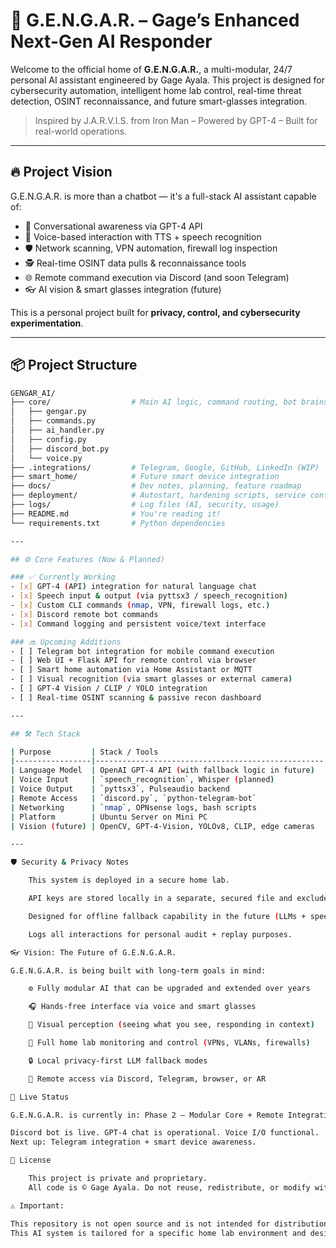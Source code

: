 # 🤖 G.E.N.G.A.R. – Gage’s Enhanced Next-Gen AI Responder

Welcome to the official home of **G.E.N.G.A.R.**, a multi-modular, 24/7 personal AI assistant engineered by Gage Ayala. This project is designed for cybersecurity automation, intelligent home lab control, real-time threat detection, OSINT reconnaissance, and future smart-glasses integration.

> Inspired by J.A.R.V.I.S. from Iron Man – Powered by GPT-4 – Built for real-world operations.

---

## 🔥 Project Vision

G.E.N.G.A.R. is more than a chatbot — it's a full-stack AI assistant capable of:

- 🧠 Conversational awareness via GPT-4 API  
- 🎤 Voice-based interaction with TTS + speech recognition  
- 🛡️ Network scanning, VPN automation, firewall log inspection  
- 🕵️ Real-time OSINT data pulls & reconnaissance tools  
- 🌐 Remote command execution via Discord (and soon Telegram)  
- 👓 AI vision & smart glasses integration (future)  

This is a personal project built for **privacy, control, and cybersecurity experimentation**.

---

## 📦 Project Structure

```bash
GENGAR_AI/
├── core/                  # Main AI logic, command routing, bot brains
│   ├── gengar.py
│   ├── commands.py
│   ├── ai_handler.py
│   ├── config.py
│   ├── discord_bot.py
│   └── voice.py
├── .integrations/         # Telegram, Google, GitHub, LinkedIn (WIP)
├── smart_home/            # Future smart device integration
├── docs/                  # Dev notes, planning, feature roadmap
├── deployment/            # Autostart, hardening scripts, service configs
├── logs/                  # Log files (AI, security, usage)
├── README.md              # You're reading it!
└── requirements.txt       # Python dependencies

---

## ⚙️ Core Features (Now & Planned)

### ✅ Currently Working
- [x] GPT-4 (API) integration for natural language chat
- [x] Speech input & output (via pyttsx3 / speech_recognition)
- [x] Custom CLI commands (nmap, VPN, firewall logs, etc.)
- [x] Discord remote bot commands
- [x] Command logging and persistent voice/text interface

### 🔜 Upcoming Additions
- [ ] Telegram bot integration for mobile command execution
- [ ] Web UI + Flask API for remote control via browser
- [ ] Smart home automation via Home Assistant or MQTT
- [ ] Visual recognition (via smart glasses or external camera)
- [ ] GPT-4 Vision / CLIP / YOLO integration
- [ ] Real-time OSINT scanning & passive recon dashboard

---

## 🛠️ Tech Stack

| Purpose         | Stack / Tools                                     |
|-----------------|---------------------------------------------------|
| Language Model  | OpenAI GPT-4 API (with fallback logic in future)  |
| Voice Input     | `speech_recognition`, Whisper (planned)           |
| Voice Output    | `pyttsx3`, Pulseaudio backend                     |
| Remote Access   | `discord.py`, `python-telegram-bot`               |
| Networking      | `nmap`, OPNsense logs, bash scripts               |
| Platform        | Ubuntu Server on Mini PC                          |
| Vision (future) | OpenCV, GPT-4-Vision, YOLOv8, CLIP, edge cameras  |

---

🛡️ Security & Privacy Notes

    This system is deployed in a secure home lab.

    API keys are stored locally in a separate, secured file and excluded from version control.

    Designed for offline fallback capability in the future (LLMs + speech models).

    Logs all interactions for personal audit + replay purposes.

👓 Vision: The Future of G.E.N.G.A.R.

G.E.N.G.A.R. is being built with long-term goals in mind:

    ⚙️ Fully modular AI that can be upgraded and extended over years

    🎧 Hands-free interface via voice and smart glasses

    🧠 Visual perception (seeing what you see, responding in context)

    📡 Full home lab monitoring and control (VPNs, VLANs, firewalls)

    🔒 Local privacy-first LLM fallback modes

    📱 Remote access via Discord, Telegram, browser, or AR

📢 Live Status

G.E.N.G.A.R. is currently in: Phase 2 – Modular Core + Remote Integration.

Discord bot is live. GPT-4 chat is operational. Voice I/O functional.
Next up: Telegram integration + smart device awareness.

📄 License

    This project is private and proprietary.
    All code is © Gage Ayala. Do not reuse, redistribute, or modify without written permission.

⚠️ Important:

This repository is not open source and is not intended for distribution.
This AI system is tailored for a specific home lab environment and designed for personal use only.
